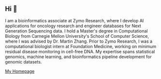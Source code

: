 ## Hi 👋

I am a bioinformatics associate at Zymo Research, where I develop AI applications for oncology research and engineer databases for Next Generation Sequencing data. 
I hold a Master's degree in Computational Biology from Carnegie Mellon University's School of Computer Science, where I was advised by Dr. Martin Zhang. 
Prior to Zymo Research, I was a computational biologist intern at Foundation Medicine, working on minimum residual disease monitoring in cell-free DNA. My expertise spans statistical genomics, machine learning, and bioinformatics pipeline development for genomic datasets.

[My Homepage](https://gracedu008.github.io/gracedu008/)
